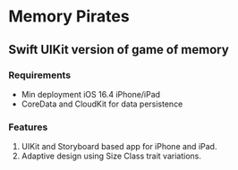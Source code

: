 # Memory Pirates
## Swift UIKit version of game of memory

### Requirements
* Min deployment iOS 16.4 iPhone/iPad
* CoreData and CloudKit for data persistence

### Features
1. UIKit and Storyboard based app for iPhone and iPad.
2. Adaptive design using Size Class trait variations.
